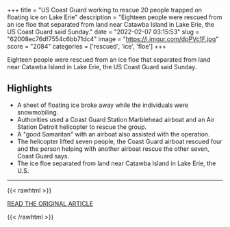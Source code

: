 +++
title = "US Coast Guard working to rescue 20 people trapped on floating ice on Lake Erie"
description = "Eighteen people were rescued from an ice floe that separated from land near Catawba Island in Lake Erie, the US Coast Guard said Sunday."
date = "2022-02-07 03:15:53"
slug = "62008ec76df7554c6bb71dc4"
image = "https://i.imgur.com/dpPVc1F.jpg"
score = "2084"
categories = ['rescued', 'ice', 'floe']
+++

Eighteen people were rescued from an ice floe that separated from land near Catawba Island in Lake Erie, the US Coast Guard said Sunday.

## Highlights

- A sheet of floating ice broke away while the individuals were snowmobiling.
- Authorities used a Coast Guard Station Marblehead airboat and an Air Station Detroit helicopter to rescue the group.
- A "good Samaritan" with an airboat also assisted with the operation.
- The helicopter lifted seven people, the Coast Guard airboat rescued four and the person helping with another airboat rescue the other seven, Coast Guard says.
- The ice floe separated from land near Catawba Island in Lake Erie, the U.S.

---

{{< rawhtml >}}
  <p class="article-category">
    <a target="_blank" href="https://www.cnn.com/2022/02/06/us/lake-erie-rescue-catawba-island/index.html">READ THE ORIGINAL ARTICLE</a>
  </p>
{{< /rawhtml >}}
